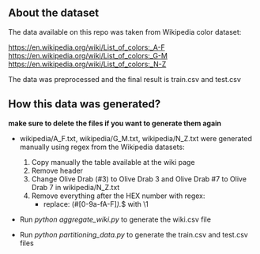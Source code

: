 ## About the dataset

The data available on this repo was taken from Wikipedia color dataset:

https://en.wikipedia.org/wiki/List_of_colors:_A-F  
https://en.wikipedia.org/wiki/List_of_colors:_G-M  
https://en.wikipedia.org/wiki/List_of_colors:_N-Z

The data was preprocessed and the final result is train.csv and test.csv

## How this data was generated?

**make sure to delete the files if you want to generate them again**

* wikipedia/A_F.txt, wikipedia/G_M.txt, wikipedia/N_Z.txt were generated
manually using regex from the Wikipedia datasets:
	1. Copy manually the table available at the wiki page
	2. Remove header
	3. Change Olive Drab (#3) to Olive Drab 3 and Olive Drab #7 to Olive
	   Drab 7 in wikipedia/N_Z.txt
	3. Remove everything after the HEX number with regex:
		* replace: (#[0-9a-fA-F]*).*$ with \1  

* Run *python aggregate_wiki.py* to generate the wiki.csv file  
* Run *python partitioning_data.py* to generate the train.csv and
test.csv files
